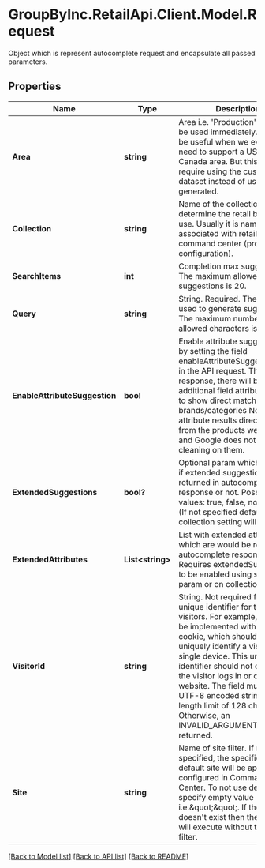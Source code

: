 # GroupByInc.RetailApi.Client.Model.Request
Object which is represent autocomplete request and encapsulate all passed parameters. 

## Properties

Name | Type | Description | Notes
------------ | ------------- | ------------- | -------------
**Area** | **string** | Area i.e. &#39;Production&#39; Will not be used immediately. This will be useful when we eventually need to support a US area vs a Canada area. But this would require using the custom dataset instead of user-generated. | 
**Collection** | **string** | Name of the collection used to determine the retail backend to use. Usually it is name which is associated with retail project in command center (project configuration). | 
**SearchItems** | **int** | Completion max suggestions. The maximum allowed max suggestions is 20. | 
**Query** | **string** | String. Required. The query used to generate suggestions. The maximum number of allowed characters is 255. | 
**EnableAttributeSuggestion** | **bool** | Enable attribute suggestions, by setting the field enableAttributeSuggestion&#x3D;true in the API request. Then in response, there will be an additional field attributeResults to show direct match results on brands/categories  Note that attribute results directly come from the products we import and Google does not apply any cleaning on them.  | [optional] 
**ExtendedSuggestions** | **bool?** | Optional param which is define if extended suggestions will be returned in autocomplete response or not. Possibly values: true, false, not specified (If not specified default collection setting will be used).  | [optional] 
**ExtendedAttributes** | **List&lt;string&gt;** |     List with extended attributes which are would be returned in autocomplete response.     Requires extendedSuggestions to be enabled using search param or on collection layer.  | [optional] 
**VisitorId** | **string** | String. Not required field. A unique identifier for tracking visitors. For example, this could be implemented with an HTTP cookie, which should be able to uniquely identify a visitor on a single device. This unique identifier should not change if the visitor logs in or out of the website. The field must be a UTF-8 encoded string with a length limit of 128 characters. Otherwise, an INVALID_ARGUMENT error is returned.  | [optional] 
**Site** | **string** | Name of site filter. If not specified, the specified area&#39;s default site will be applied if configured in Command Center. To not use default specify empty value i.e.\&quot;\&quot;.  If the site doesn&#39;t exist then the search will execute without the site filter. | [optional] 

[[Back to Model list]](../README.md#documentation-for-models) [[Back to API list]](../README.md#documentation-for-api-endpoints) [[Back to README]](../README.md)

